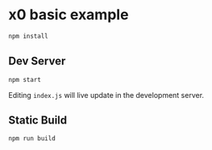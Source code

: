 
# x0 basic example

```sh
npm install
```

## Dev Server

```sh
npm start
```

Editing `index.js` will live update in the development server.

## Static Build

```sh
npm run build
```
